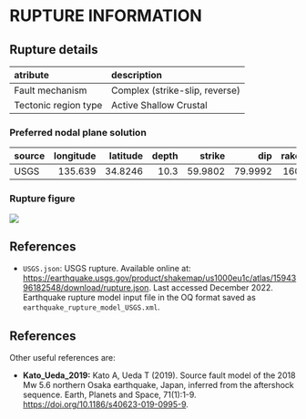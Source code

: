 # RUPTURE INFORMATION
    
## Rupture details

| atribute             | description                    |
|:---------------------|:-------------------------------|
| Fault mechanism      | Complex (strike-slip, reverse) |
| Tectonic region type | Active Shallow Crustal         |

### Preferred nodal plane solution

| source   |   longitude |   latitude |   depth |   strike |     dip |   rake |   mag |
|:---------|------------:|-----------:|--------:|---------:|--------:|-------:|------:|
| USGS     |     135.639 |    34.8246 |    10.3 |  59.9802 | 79.9992 |    160 |   5.5 |

### Rupture figure

![](earthquake_ruptures.png)

## References

- `USGS.json`: USGS rupture. Available online at: https://earthquake.usgs.gov/product/shakemap/us1000eu1c/atlas/1594396182548/download/rupture.json. Last accessed December 2022. Earthquake rupture model input file in the OQ format saved as `earthquake_rupture_model_USGS.xml`.

## References

Other useful references are:

- **Kato_Ueda_2019:** Kato A, Ueda T (2019). Source fault model of the 2018 Mw 5.6 northern Osaka earthquake, Japan, inferred from the aftershock sequence. Earth, Planets and Space, 71(1):1-9. https://doi.org/10.1186/s40623-019-0995-9.

